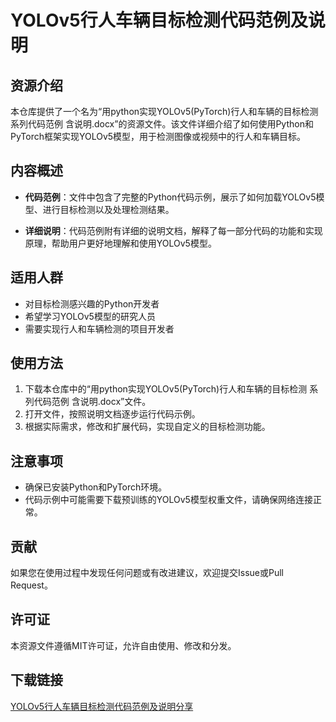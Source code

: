 # YOLOv5行人车辆目标检测代码范例及说明

## 资源介绍

本仓库提供了一个名为“用python实现YOLOv5(PyTorch)行人和车辆的目标检测 系列代码范例 含说明.docx”的资源文件。该文件详细介绍了如何使用Python和PyTorch框架实现YOLOv5模型，用于检测图像或视频中的行人和车辆目标。

## 内容概述

- **代码范例**：文件中包含了完整的Python代码示例，展示了如何加载YOLOv5模型、进行目标检测以及处理检测结果。
  
- **详细说明**：代码范例附有详细的说明文档，解释了每一部分代码的功能和实现原理，帮助用户更好地理解和使用YOLOv5模型。

## 适用人群

- 对目标检测感兴趣的Python开发者
- 希望学习YOLOv5模型的研究人员
- 需要实现行人和车辆检测的项目开发者

## 使用方法

1. 下载本仓库中的“用python实现YOLOv5(PyTorch)行人和车辆的目标检测 系列代码范例 含说明.docx”文件。
2. 打开文件，按照说明文档逐步运行代码示例。
3. 根据实际需求，修改和扩展代码，实现自定义的目标检测功能。

## 注意事项

- 确保已安装Python和PyTorch环境。
- 代码示例中可能需要下载预训练的YOLOv5模型权重文件，请确保网络连接正常。

## 贡献

如果您在使用过程中发现任何问题或有改进建议，欢迎提交Issue或Pull Request。

## 许可证

本资源文件遵循MIT许可证，允许自由使用、修改和分发。

## 下载链接

[YOLOv5行人车辆目标检测代码范例及说明分享](https://pan.quark.cn/s/37fb6bee30b8)